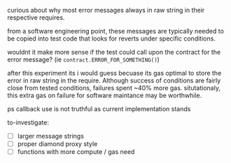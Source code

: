 curious about why most error messages always in raw string in their respective requires.

from a software engineering point, these messages are typically needed to be copied into test code that looks for reverts under specific conditions. 

wouldnt it make more sense if the test could call upon the contract for the error message? (ie `contract.ERROR_FOR_SOMETHING()`)

after this experiment its i would guess becuase its gas optimal to store the error in raw string in the require. Although success of conditions are fairly close from tested conditions, failures spent ~40% more gas. situtationaly, this extra gas on failure for software maintance may be worthwhile. 

ps callback use is not truthful as current implementation stands

to-investigate:
- [ ] larger message strings
- [ ] proper diamond proxy style
- [ ] functions with more compute / gas need
